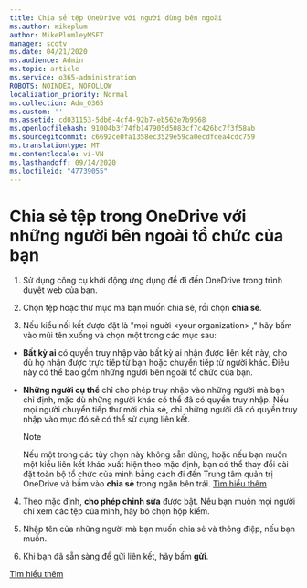 ```yaml
---
title: Chia sẻ tệp OneDrive với người dùng bên ngoài
ms.author: mikeplum
author: MikePlumleyMSFT
manager: scotv
ms.date: 04/21/2020
ms.audience: Admin
ms.topic: article
ms.service: o365-administration
ROBOTS: NOINDEX, NOFOLLOW
localization_priority: Normal
ms.collection: Adm_O365
ms.custom: ''
ms.assetid: cd031153-5db6-4cf4-92b7-eb562e7b9568
ms.openlocfilehash: 91004b3f74fb147905d5083cf7c426bc7f3f58ab
ms.sourcegitcommit: c6692ce0fa1358ec3529e59ca0ecdfdea4cdc759
ms.translationtype: MT
ms.contentlocale: vi-VN
ms.lasthandoff: 09/14/2020
ms.locfileid: "47739055"
---
```

# <a name="share-files-in-onedrive-with-people-outside-your-organization"></a>Chia sẻ tệp trong OneDrive với những người bên ngoài tổ chức của bạn

1. Sử dụng công cụ khởi động ứng dụng để đi đến OneDrive trong trình duyệt web của bạn. 
    
2. Chọn tệp hoặc thư mục mà bạn muốn chia sẻ, rồi chọn **chia sẻ**. 
    
3. Nếu kiểu nối kết được đặt là "mọi người \<your organization\> ," hãy bấm vào mũi tên xuống và chọn một trong các mục sau: 
    
  - **Bất kỳ ai** có quyền truy nhập vào bất kỳ ai nhận được liên kết này, cho dù họ nhận được trực tiếp từ bạn hoặc chuyển tiếp từ người khác. Điều này có thể bao gồm những người bên ngoài tổ chức của bạn. 
    
  - **Những người cụ thể** chỉ cho phép truy nhập vào những người mà bạn chỉ định, mặc dù những người khác có thể đã có quyền truy nhập. Nếu mọi người chuyển tiếp thư mời chia sẻ, chỉ những người đã có quyền truy nhập vào mục đó sẽ có thể sử dụng liên kết. 
    
    > [!NOTE]
    > Nếu một trong các tùy chọn này không sẵn dùng, hoặc nếu bạn muốn một kiểu liên kết khác xuất hiện theo mặc định, bạn có thể thay đổi cài đặt toàn bộ tổ chức của mình bằng cách đi đến Trung tâm quản trị OneDrive và bấm vào **chia sẻ** trong ngăn bên trái. [Tìm hiểu thêm](https://go.microsoft.com/fwlink/?linkid=871961)
  
4. Theo mặc định, **cho phép chỉnh sửa** được bật. Nếu bạn muốn mọi người chỉ xem các tệp của mình, hãy bỏ chọn hộp kiểm. 
    
5. Nhập tên của những người mà bạn muốn chia sẻ và thông điệp, nếu bạn muốn.
    
6. Khi bạn đã sẵn sàng để gửi liên kết, hãy bấm **gửi**. 
    
[Tìm hiểu thêm](https://go.microsoft.com/fwlink/?linkid=871861)
  

